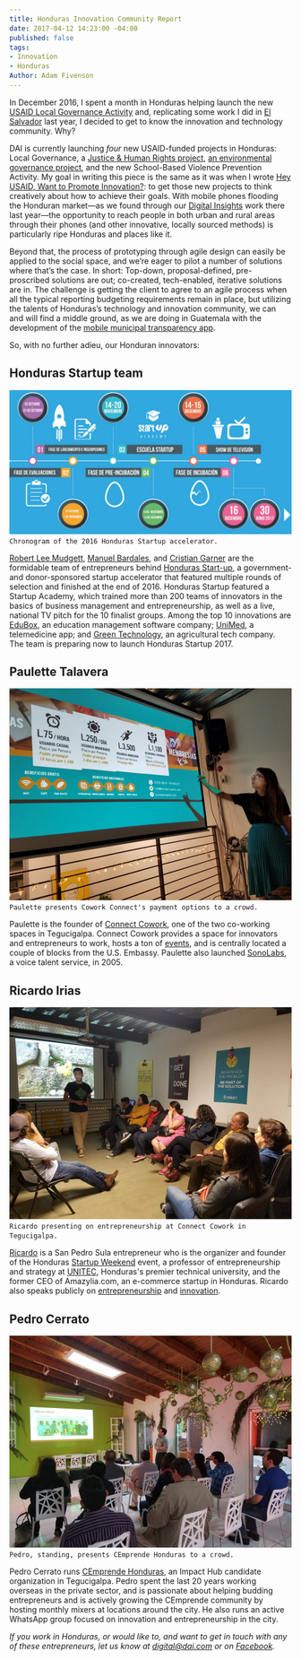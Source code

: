 ```yaml
---
title: Honduras Innovation Community Report
date: 2017-04-12 14:23:00 -04:00
published: false
tags:
- Innovation
- Honduras
Author: Adam Fivenson
---
```


In December 2016, I spent a month in Honduras helping launch the new [USAID Local Governance Activity](https://www.dai.com/our-work/projects/honduras-local-governance-activity-hlg) and, replicating some work I did in [El Salvador](https://dai-global-digital.com/innovation-and-entrepreneurship-in-el-salvador.html) last year, I decided to get to know the innovation and technology community. Why?

DAI is currently launching *four* new USAID-funded projects in Honduras: Local Governance, a [Justice & Human Rights project](https://www.dai.com/our-work/projects/honduras-justice-human-rights-and-security-strengthening-activity-jhrss), [an environmental governance project](https://www.dai.com/our-work/projects/honduras-ProParque-GEMA), and the new School-Based Violence Prevention Activity. My goal in writing this piece is the same as it was when I wrote [Hey USAID, Want to Promote Innovation?](https://dai-global-digital.com/hey-usaid-want-to-promote-innovation.html): to get those new projects to think creatively about how to achieve their goals. With mobile phones flooding the Honduran market—as we found through our [Digital Insights](https://dai-global-digital.com/honduras-digital-insights.html) work there last year—the opportunity to reach people in both urban and rural areas through their phones (and other innovative, locally sourced methods) is particularly ripe Honduras and places like it. 

Beyond that, the process of prototyping through agile design can easily be applied to the social space, and we’re eager to pilot a number of solutions where that’s the case. In short: Top-down, proposal-defined, pre-proscribed solutions are out; co-created, tech-enabled, iterative solutions are in. The challenge is getting the client to agree to an agile process when all the typical reporting budgeting requirements remain in place, but utilizing the talents of Honduras’s technology and innovation community, we can and will find a middle ground, as we are doing in Guatemala with the development of the [mobile municipal transparency app](https://dai-global-digital.com/citizen-centered-design-guatemala.html).

So, with no further adieu, our Honduran innovators:

<!--more-->

## Honduras Startup team
![01.JPG](/uploads/01.JPG)
`Chronogram of the 2016 Honduras Startup accelerator.`

[Robert Lee Mudgett](https://www.linkedin.com/in/rmudgett/), [Manuel Bardales](https://www.linkedin.com/in/manuel-bardales-035b1745/), and [Cristian Garner](https://www.linkedin.com/in/crisgarner/) are the formidable team of entrepreneurs behind [Honduras Start-up](http://hondurastartup.com/), a government- and donor-sponsored startup accelerator that featured multiple rounds of selection and finished at the end of 2016. Honduras Startup featured a Startup Academy, which trained more than 200 teams of innovators in the basics of business management and entrepreneurship, as well as a live, national TV pitch for the 10 finalist groups. Among the top 10 innovations are [EduBox](http://edu.boxhn.com/), an education management software company; [UniMed](https://www.facebook.com/unimedhn/), a telemedicine app; and [Green Technology](http://greentechnologyhn.com/site/), an agricultural tech company. The team is preparing now to launch Honduras Startup 2017.

## Paulette Talavera
![02.jpg](/uploads/02.jpg)
`Paulette presents Cowork Connect's payment options to a crowd.`

Paulette is the founder of [Connect Cowork](https://www.facebook.com/ConnectCowork/), one of the two co-working spaces in Tegucigalpa. Connect Cowork provides a space for innovators and entrepreneurs to work, hosts a ton of [events](https://www.facebook.com/pg/ConnectCowork/events/?ref=page_internal), and is centrally located a couple of blocks from the U.S. Embassy. Paulette also launched [SonoLabs](https://www.facebook.com/sonolabs/), a voice talent service, in 2005.

## Ricardo Irias
![03.jpg](/uploads/03.jpg)
`Ricardo presenting on entrepreneurship at Connect Cowork in Tegucigalpa.`

[Ricardo](https://www.linkedin.com/in/ricardo-irias-86602311/) is a San Pedro Sula entrepreneur who is the organizer and founder of the Honduras [Startup Weekend](https://www.facebook.com/SWSanPedroSula/) event, a professor of entrepreneurship and strategy at [UNITEC](http://www.unitec.edu/), Honduras's premier technical university, and the former CEO of Amazylia.com, an e-commerce startup in Honduras. Ricardo also speaks publicly on [entrepreneurship](https://www.linkedin.com/pulse/mi-charla-tedx-en-unitec-agrega-esto-tu-lista-my-talk-ricardo-irias) and [innovation](https://www.facebook.com/events/1660537300638878/permalink/1669352466424028/). 

## Pedro Cerrato
![04b.jpg](/uploads/04b.jpg)
`Pedro, standing, presents CEmprende Honduras to a crowd.`

Pedro Cerrato runs [CEmprende Honduras](https://www.facebook.com/cemprendehn/), an Impact Hub candidate organization in Tegucigalpa. Pedro spent the last 20 years working overseas in the private sector, and is passionate about helping budding entrepreneurs and is actively growing the CEmprende community by hosting monthly mixers at locations around the city. He also runs an active WhatsApp group focused on innovation and entrepreneurship in the city.

*If you work in Honduras, or would like to, and want to get in touch with any of these entrepreneurs, let us know at digital@dai.com or on [Facebook](http://www.facebook.com/DAIGlobal).*